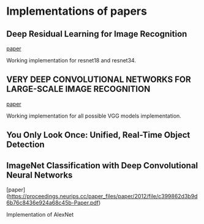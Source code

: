 # Implementations of papers

## Deep Residual Learning for Image Recognition

[paper](https://arxiv.org/abs/1512.03385)

Working implementation for resnet18 and resnet34.

## VERY DEEP CONVOLUTIONAL NETWORKS FOR LARGE-SCALE IMAGE RECOGNITION

[paper](https://arxiv.org/abs/1409.1556)

Working implementation for all possible VGG models implementation.

## You Only Look Once: Unified, Real-Time Object Detection

## ImageNet Classification with Deep Convolutional Neural Networks
[paper] (https://proceedings.neurips.cc/paper_files/paper/2012/file/c399862d3b9d6b76c8436e924a68c45b-Paper.pdf)

Implementation of AlexNet